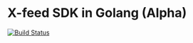 # X-feed SDK in Golang (Alpha)
[![Build Status](https://travis-ci.org/x-feed/x-feed-sdk-golang.svg?branch=master)](https://travis-ci.org/x-feed/x-feed-sdk-golang)

